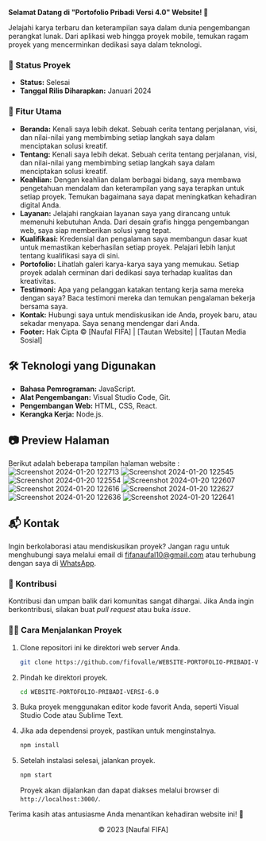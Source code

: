 **Selamat Datang di "Portofolio Pribadi Versi 4.0" Website! 🚀**

Jelajahi karya terbaru dan keterampilan saya dalam dunia pengembangan perangkat lunak. Dari aplikasi web hingga proyek mobile, temukan ragam proyek yang mencerminkan dedikasi saya dalam teknologi.

### 🚧 Status Proyek

- **Status:** Selesai
- **Tanggal Rilis Diharapkan:** Januari 2024

### 🚀 Fitur Utama

- **Beranda:** Kenali saya lebih dekat. Sebuah cerita tentang perjalanan, visi, dan nilai-nilai yang membimbing setiap langkah saya dalam menciptakan solusi kreatif.
- **Tentang:** Kenali saya lebih dekat. Sebuah cerita tentang perjalanan, visi, dan nilai-nilai yang membimbing setiap langkah saya dalam menciptakan solusi kreatif.
- **Keahlian:** Dengan keahlian dalam berbagai bidang, saya membawa pengetahuan mendalam dan keterampilan yang saya terapkan untuk setiap proyek. Temukan bagaimana saya dapat meningkatkan kehadiran digital Anda.
- **Layanan:** Jelajahi rangkaian layanan saya yang dirancang untuk memenuhi kebutuhan Anda. Dari desain grafis hingga pengembangan web, saya siap memberikan solusi yang tepat.
- **Kualifikasi:** Kredensial dan pengalaman saya membangun dasar kuat untuk memastikan keberhasilan setiap proyek. Pelajari lebih lanjut tentang kualifikasi saya di sini.
- **Portofolio:** Lihatlah galeri karya-karya saya yang memukau. Setiap proyek adalah cerminan dari dedikasi saya terhadap kualitas dan kreativitas.
- **Testimoni:** Apa yang pelanggan katakan tentang kerja sama mereka dengan saya? Baca testimoni mereka dan temukan pengalaman bekerja bersama saya.
- **Kontak:** Hubungi saya untuk mendiskusikan ide Anda, proyek baru, atau sekadar menyapa. Saya senang mendengar dari Anda.
- **Footer:** Hak Cipta © [Naufal FIFA] | [Tautan Website] | [Tautan Media Sosial]

## 🛠️ Teknologi yang Digunakan

- **Bahasa Pemrograman:** JavaScript.
- **Alat Pengembangan:** Visual Studio Code, Git.
- **Pengembangan Web:** HTML, CSS, React.
- **Kerangka Kerja:** Node.js.

## 📷 Preview Halaman

Berikut adalah beberapa tampilan halaman website :
![Screenshot 2024-01-20 122713](https://github.com/fifovalle/WEBSITE-PORTOFOLIO-PRIBADI-VERSI-6.0/assets/90078068/93987595-1d0d-4c25-a868-3f27ef797b84)
![Screenshot 2024-01-20 122545](https://github.com/fifovalle/WEBSITE-PORTOFOLIO-PRIBADI-VERSI-6.0/assets/90078068/b39c2d79-4a77-403c-b7b1-ae290b0bd256)
![Screenshot 2024-01-20 122554](https://github.com/fifovalle/WEBSITE-PORTOFOLIO-PRIBADI-VERSI-6.0/assets/90078068/47a00838-b827-42ec-853d-f65c8df9f277)
![Screenshot 2024-01-20 122607](https://github.com/fifovalle/WEBSITE-PORTOFOLIO-PRIBADI-VERSI-6.0/assets/90078068/f3cb5ba4-38ef-47d1-ae42-58a7369d6a42)
![Screenshot 2024-01-20 122616](https://github.com/fifovalle/WEBSITE-PORTOFOLIO-PRIBADI-VERSI-6.0/assets/90078068/b3d3508a-dff9-4c52-9581-94b4b4d99ac6)
![Screenshot 2024-01-20 122627](https://github.com/fifovalle/WEBSITE-PORTOFOLIO-PRIBADI-VERSI-6.0/assets/90078068/fa7e5852-4529-4705-9a62-15814d67dd1f)
![Screenshot 2024-01-20 122636](https://github.com/fifovalle/WEBSITE-PORTOFOLIO-PRIBADI-VERSI-6.0/assets/90078068/23645758-3412-4c00-913e-7d4d0320fa92)
![Screenshot 2024-01-20 122641](https://github.com/fifovalle/WEBSITE-PORTOFOLIO-PRIBADI-VERSI-6.0/assets/90078068/a4a10e58-e457-43b8-9ac5-e36710779314)

## 📬 Kontak

Ingin berkolaborasi atau mendiskusikan proyek? Jangan ragu untuk menghubungi saya melalui email di [fifanaufal10@gmail.com](mailto:fifanaufal10@gmail.com) atau terhubung dengan saya di [WhatsApp](https://wa.me/+6282318334287).

### 🙏 Kontribusi

Kontribusi dan umpan balik dari komunitas sangat dihargai. Jika Anda ingin berkontribusi, silakan buat _pull request_ atau buka _issue_.

### 👨‍💻 Cara Menjalankan Proyek

1. Clone repositori ini ke direktori web server Anda.

   ```bash
   git clone https://github.com/fifovalle/WEBSITE-PORTOFOLIO-PRIBADI-VERSI-6.0.git
   ```

2. Pindah ke direktori proyek.

   ```bash
   cd WEBSITE-PORTOFOLIO-PRIBADI-VERSI-6.0
   ```

3. Buka proyek menggunakan editor kode favorit Anda, seperti Visual Studio Code atau Sublime Text.

4. Jika ada dependensi proyek, pastikan untuk menginstalnya.

   ```bash
   npm install
   ```

5. Setelah instalasi selesai, jalankan proyek.

   ```bash
   npm start
   ```

   Proyek akan dijalankan dan dapat diakses melalui browser di `http://localhost:3000/`.

Terima kasih atas antusiasme Anda menantikan kehadiran website ini! 🙌

<div align="center">
  &copy; 2023 [Naufal FIFA]
</div>
